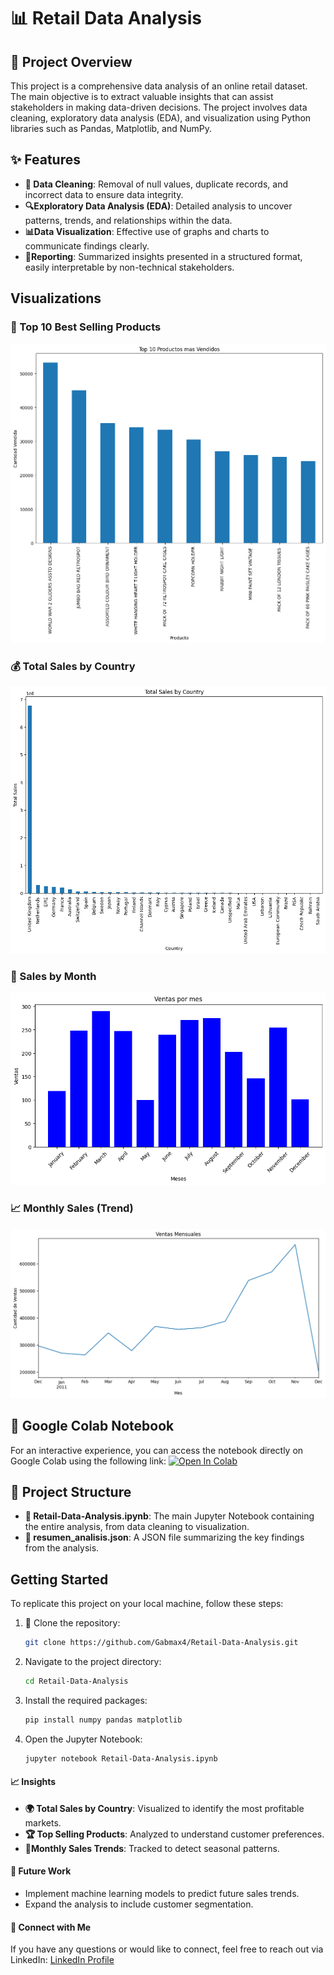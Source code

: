 # 📊 Retail Data Analysis

## 📝 Project Overview
This project is a comprehensive data analysis of an online retail dataset. The main objective is to extract valuable insights that can assist stakeholders in making data-driven decisions. The project involves data cleaning, exploratory data analysis (EDA), and visualization using Python libraries such as Pandas, Matplotlib, and NumPy.

## ✨ Features
- **🧹 Data Cleaning**: Removal of null values, duplicate records, and incorrect data to ensure data integrity.
- **🔍Exploratory Data Analysis (EDA)**: Detailed analysis to uncover patterns, trends, and relationships within the data.
- **📊Data Visualization**: Effective use of graphs and charts to communicate findings clearly.
- **📑Reporting**: Summarized insights presented in a structured format, easily interpretable by non-technical stakeholders.
## Visualizations

### 🥇 Top 10 Best Selling Products
![Top 10 Best Selling Products](./Imagenes/top_10_productos_mas_vendidos.png)

### 💰 Total Sales by Country
![Total Sales by Country](./Imagenes/total_sales_by_county.png)

### 📅 Sales by Month
![Sales by Month](./Imagenes/ventas_generadas_por_mes.png)

### 📈 Monthly Sales (Trend)
![Monthly Sales](./Imagenes/ventas_mensuales.png)


## 📔 Google Colab Notebook
For an interactive experience, you can access the notebook directly on Google Colab using the following link:
[![Open In Colab](https://colab.research.google.com/assets/colab-badge.svg)](https://colab.research.google.com/drive/1AukJXlW67UbIDwfu91Txu8e2c2b6pdgo?usp=sharing)


## 📁 Project Structure
- **📓 Retail-Data-Analysis.ipynb**: The main Jupyter Notebook containing the entire analysis, from data cleaning to visualization.
- **📄 resumen_analisis.json**: A JSON file summarizing the key findings from the analysis.

## Getting Started
To replicate this project on your local machine, follow these steps:

1. 🚀 Clone the repository:
   ```bash
   git clone https://github.com/Gabmax4/Retail-Data-Analysis.git

2. Navigate to the project directory:
    ```bash
    cd Retail-Data-Analysis
3. Install the required packages:
    ```bash
    pip install numpy pandas matplotlib
4. Open the Jupyter Notebook:
    ```bash
    jupyter notebook Retail-Data-Analysis.ipynb

#### 📈 Insights
- **🌍 Total Sales by Country**: Visualized to identify the most profitable markets.
- **🏆 Top Selling Products**: Analyzed to understand customer preferences.
- **📅Monthly Sales Trends**: Tracked to detect seasonal patterns.

#### 🔮 Future Work
- Implement machine learning models to predict future sales trends.
- Expand the analysis to include customer segmentation.

#### 🤝 Connect with Me
If you have any questions or would like to connect, feel free to reach out via LinkedIn:
[LinkedIn Profile](https://www.linkedin.com/in/gabriel-maxemin-ramirez-231004147/)